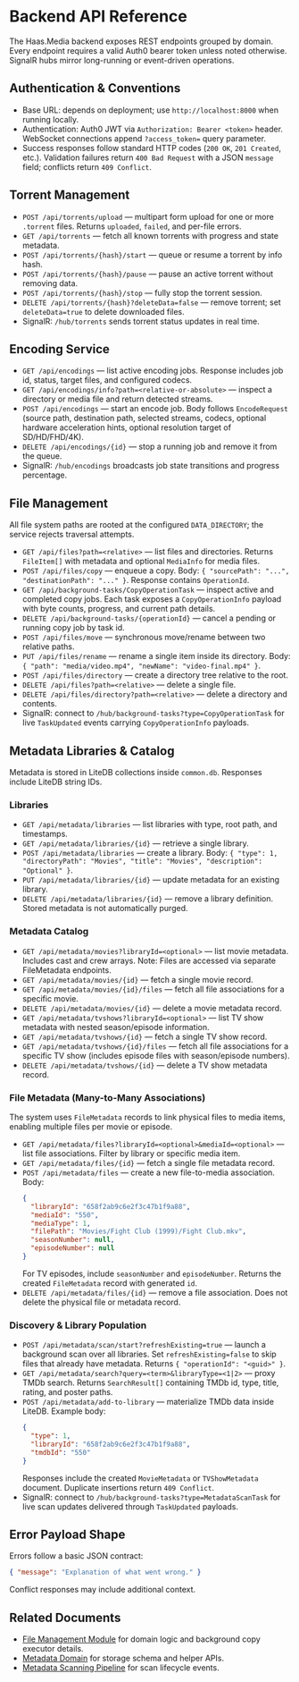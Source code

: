 # Backend API Reference

The Haas.Media backend exposes REST endpoints grouped by domain. Every endpoint requires a valid Auth0 bearer token unless noted otherwise. SignalR hubs mirror long-running or event-driven operations.

## Authentication & Conventions

- Base URL: depends on deployment; use `http://localhost:8000` when running locally.
- Authentication: Auth0 JWT via `Authorization: Bearer <token>` header. WebSocket connections append `?access_token=` query parameter.
- Success responses follow standard HTTP codes (`200 OK`, `201 Created`, etc.). Validation failures return `400 Bad Request` with a JSON `message` field; conflicts return `409 Conflict`.

## Torrent Management

- `POST /api/torrents/upload` — multipart form upload for one or more `.torrent` files. Returns `uploaded`, `failed`, and per-file errors.
- `GET /api/torrents` — fetch all known torrents with progress and state metadata.
- `POST /api/torrents/{hash}/start` — queue or resume a torrent by info hash.
- `POST /api/torrents/{hash}/pause` — pause an active torrent without removing data.
- `POST /api/torrents/{hash}/stop` — fully stop the torrent session.
- `DELETE /api/torrents/{hash}?deleteData=false` — remove torrent; set `deleteData=true` to delete downloaded files.
- SignalR: `/hub/torrents` sends torrent status updates in real time.

## Encoding Service

- `GET /api/encodings` — list active encoding jobs. Response includes job id, status, target files, and configured codecs.
- `GET /api/encodings/info?path=<relative-or-absolute>` — inspect a directory or media file and return detected streams.
- `POST /api/encodings` — start an encode job. Body follows `EncodeRequest` (source path, destination path, selected streams, codecs, optional hardware acceleration hints, optional resolution target of SD/HD/FHD/4K).
- `DELETE /api/encodings/{id}` — stop a running job and remove it from the queue.
- SignalR: `/hub/encodings` broadcasts job state transitions and progress percentage.

## File Management

All file system paths are rooted at the configured `DATA_DIRECTORY`; the service rejects traversal attempts.

- `GET /api/files?path=<relative>` — list files and directories. Returns `FileItem[]` with metadata and optional `MediaInfo` for media files.
- `POST /api/files/copy` — enqueue a copy. Body: `{ "sourcePath": "...", "destinationPath": "..." }`. Response contains `OperationId`.
- `GET /api/background-tasks/CopyOperationTask` — inspect active and completed copy jobs. Each task exposes a `CopyOperationInfo` payload with byte counts, progress, and current path details.
- `DELETE /api/background-tasks/{operationId}` — cancel a pending or running copy job by task id.
- `POST /api/files/move` — synchronous move/rename between two relative paths.
- `PUT /api/files/rename` — rename a single item inside its directory. Body: `{ "path": "media/video.mp4", "newName": "video-final.mp4" }`.
- `POST /api/files/directory` — create a directory tree relative to the root.
- `DELETE /api/files?path=<relative>` — delete a single file.
- `DELETE /api/files/directory?path=<relative>` — delete a directory and contents.
- SignalR: connect to `/hub/background-tasks?type=CopyOperationTask` for live `TaskUpdated` events carrying `CopyOperationInfo` payloads.

## Metadata Libraries & Catalog

Metadata is stored in LiteDB collections inside `common.db`. Responses include LiteDB string IDs.

### Libraries

- `GET /api/metadata/libraries` — list libraries with type, root path, and timestamps.
- `GET /api/metadata/libraries/{id}` — retrieve a single library.
- `POST /api/metadata/libraries` — create a library. Body: `{ "type": 1, "directoryPath": "Movies", "title": "Movies", "description": "Optional" }`.
- `PUT /api/metadata/libraries/{id}` — update metadata for an existing library.
- `DELETE /api/metadata/libraries/{id}` — remove a library definition. Stored metadata is not automatically purged.

### Metadata Catalog

- `GET /api/metadata/movies?libraryId=<optional>` — list movie metadata. Includes cast and crew arrays. Note: Files are accessed via separate FileMetadata endpoints.
- `GET /api/metadata/movies/{id}` — fetch a single movie record.
- `GET /api/metadata/movies/{id}/files` — fetch all file associations for a specific movie.
- `DELETE /api/metadata/movies/{id}` — delete a movie metadata record.
- `GET /api/metadata/tvshows?libraryId=<optional>` — list TV show metadata with nested season/episode information.
- `GET /api/metadata/tvshows/{id}` — fetch a single TV show record.
- `GET /api/metadata/tvshows/{id}/files` — fetch all file associations for a specific TV show (includes episode files with season/episode numbers).
- `DELETE /api/metadata/tvshows/{id}` — delete a TV show metadata record.

### File Metadata (Many-to-Many Associations)

The system uses `FileMetadata` records to link physical files to media items, enabling multiple files per movie or episode.

- `GET /api/metadata/files?libraryId=<optional>&mediaId=<optional>` — list file associations. Filter by library or specific media item.
- `GET /api/metadata/files/{id}` — fetch a single file metadata record.
- `POST /api/metadata/files` — create a new file-to-media association. Body:
  ```json
  {
    "libraryId": "658f2ab9c6e2f3c47b1f9a88",
    "mediaId": "550",
    "mediaType": 1,
    "filePath": "Movies/Fight Club (1999)/Fight Club.mkv",
    "seasonNumber": null,
    "episodeNumber": null
  }
  ```
  For TV episodes, include `seasonNumber` and `episodeNumber`. Returns the created `FileMetadata` record with generated `id`.
- `DELETE /api/metadata/files/{id}` — remove a file association. Does not delete the physical file or metadata record.

### Discovery & Library Population

- `POST /api/metadata/scan/start?refreshExisting=true` — launch a background scan over all libraries. Set `refreshExisting=false` to skip files that already have metadata. Returns `{ "operationId": "<guid>" }`.
- `GET /api/metadata/search?query=<term>&libraryType=<1|2>` — proxy TMDb search. Returns `SearchResult[]` containing TMDb id, type, title, rating, and poster paths.
- `POST /api/metadata/add-to-library` — materialize TMDb data inside LiteDB. Example body:
  ```json
  {
    "type": 1,
    "libraryId": "658f2ab9c6e2f3c47b1f9a88",
    "tmdbId": "550"
  }
  ```
  Responses include the created `MovieMetadata` or `TVShowMetadata` document. Duplicate insertions return `409 Conflict`.
- SignalR: connect to `/hub/background-tasks?type=MetadataScanTask` for live scan updates delivered through `TaskUpdated` payloads.

## Error Payload Shape

Errors follow a basic JSON contract:

```json
{ "message": "Explanation of what went wrong." }
```

Conflict responses may include additional context.

## Related Documents

- [File Management Module](backend/file-management.md) for domain logic and background copy executor details.
- [Metadata Domain](backend/metadata.md) for storage schema and helper APIs.
- [Metadata Scanning Pipeline](backend/metadata-scanning.md) for scan lifecycle events.
